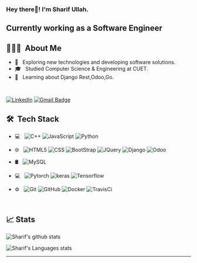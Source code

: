 

<h3> Hey there👋! I'm Sharif Ullah.</h2>
<h2> Currently working as a Software Engineer </h2>

## 👨🏻‍💻 &nbsp;About Me 

- 🤔 &nbsp; Exploring new technologies and developing software solutions.
- 🎓 &nbsp; Studied Computer Science & Engineering at CUET.
- 💼 &nbsp; Learning about Django Rest,Odoo,Go.


<br>

[![LinkedIn](https://img.shields.io/badge/-Sharif%20Ullah-blue?style=plastic&logo=linkedin&logoColor=white&link=https://www.linkedin.com/in/sharif-ullah-781414139/)](https://www.linkedin.com/in/sharif-ullah-781414139/)
[![Gmail Badge](https://img.shields.io/badge/-md.sharif.ullah.forhad@gmail.com-c14438?style=flat-square&logo=Gmail&logoColor=white&link=mailto:prajadhav1243@gmail.com)](mailto:md.sharif.ullah.forhad@gmail.com)



## 🛠 &nbsp;Tech Stack

- 💻 &nbsp;
  ![C++](https://img.shields.io/badge/-C++-333333?style=flat&logo=C%2B%2B&logoColor=00599C)
  ![JavaScript](https://img.shields.io/badge/-JavaScript-333333?style=flat&logo=javascript)
  ![Python](https://img.shields.io/badge/-Python-333333?style=flat&logo=python)
  
- 🌐 &nbsp;
  ![HTML5](https://img.shields.io/badge/-HTML5-333333?style=flat&logo=HTML5)
  ![CSS](https://img.shields.io/badge/-CSS-333333?style=flat&logo=CSS3&logoColor=1572B6)
  ![BootStrap](https://img.shields.io/badge/-BootStrap-333333?style=flat&logo=bootstrap&logoColor=1572B6)
  ![JQuery](https://img.shields.io/badge/-JQuery-333333?style=flat&logo=jquery)
  ![Django](https://img.shields.io/badge/-Django-333333?style=flat&logo=django)
  ![Odoo](https://img.shields.io/badge/-Odoo-333333?style=flat&logo=Odoo)
- 🛢 &nbsp;
  ![MySQL](https://img.shields.io/badge/-MySQL-333333?style=flat&logo=mysql)
- 💻 &nbsp;
    ![Pytorch](https://img.shields.io/badge/-Pytorch-333333?style=flat&logo=Pytorch)
    ![keras](https://img.shields.io/badge/-Keras-333333?style=flat&logo=Keras)
    ![Tensorflow](https://img.shields.io/badge/-Tensorflow-333333?style=flat&logo=Tensorflow)
 
- ⚙️ &nbsp;
  ![Git](https://img.shields.io/badge/-Git-333333?style=flat&logo=git)
  ![GitHub](https://img.shields.io/badge/-GitHub-333333?style=flat&logo=github)
  ![Docker](https://img.shields.io/badge/-Docker-333333?style=flat&logo=Docker)
  ![TravisCi](https://img.shields.io/badge/-TravisCi-333333?style=flat&logo=TravisCi)


  

<br/>

## 📈 Stats

![Sharif's github stats](https://github-readme-stats.vercel.app/api?username=forhadsidhu&hide=["issues"]&show_icons=true&line_height=30)

![Sharif's Languages stats](https://github-readme-stats.vercel.app/api/top-langs/?username=forhadsidhu&theme=buefy&layout=compact&langs_count=10)

----




